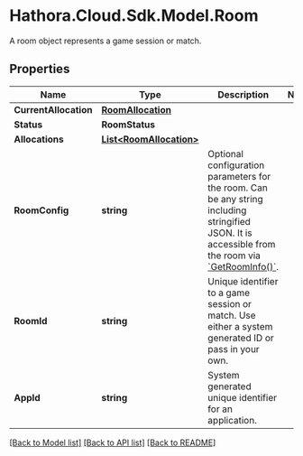 # Hathora.Cloud.Sdk.Model.Room
A room object represents a game session or match.

## Properties

Name | Type | Description | Notes
------------ | ------------- | ------------- | -------------
**CurrentAllocation** | [**RoomAllocation**](RoomAllocation.md) |  | 
**Status** | **RoomStatus** |  | 
**Allocations** | [**List&lt;RoomAllocation&gt;**](RoomAllocation.md) |  | 
**RoomConfig** | **string** | Optional configuration parameters for the room. Can be any string including stringified JSON. It is accessible from the room via [&#x60;GetRoomInfo()&#x60;](https://hathora.dev/api#tag/RoomV2/operation/GetRoomInfo). | 
**RoomId** | **string** | Unique identifier to a game session or match. Use either a system generated ID or pass in your own. | 
**AppId** | **string** | System generated unique identifier for an application. | 

[[Back to Model list]](../README.md#documentation-for-models) [[Back to API list]](../README.md#documentation-for-api-endpoints) [[Back to README]](../README.md)

